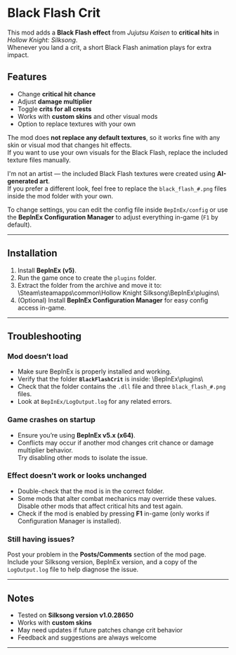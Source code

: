 # Black Flash Crit

This mod adds a **Black Flash effect** from *Jujutsu Kaisen* to **critical hits** in *Hollow Knight: Silksong*.  
Whenever you land a crit, a short Black Flash animation plays for extra impact.

## Features

- Change **critical hit chance**
- Adjust **damage multiplier**
- Toggle **crits for all crests**
- Works with **custom skins** and other visual mods
- Option to replace textures with your own

The mod does **not replace any default textures**, so it works fine with any skin or visual mod that changes hit effects.  
If you want to use your own visuals for the Black Flash, replace the included texture files manually.  

 I'm not an artist — the included Black Flash textures were created using **AI-generated art**.  
 If you prefer a different look, feel free to replace the `black_flash_#.png` files inside the mod folder with your own.

To change settings, you can edit the config file inside `BepInEx/config` or use the **BepInEx Configuration Manager** to adjust everything in-game (`F1` by default).

---

## Installation

1. Install **BepInEx (v5)**.  
2. Run the game once to create the `plugins` folder.  
3. Extract the folder from the archive and move it to:
   \Steam\steamapps\common\Hollow Knight Silksong\BepInEx\plugins\
4. (Optional) Install **BepInEx Configuration Manager** for easy config access in-game.

---

## Troubleshooting

### Mod doesn’t load
- Make sure BepInEx is properly installed and working.  
- Verify that the folder **`BlackFlashCrit`** is inside:
  \BepInEx\plugins\
- Check that the folder contains the `.dll` file and three `black_flash_#.png` files.  
- Look at `BepInEx/LogOutput.log` for any related errors.

### Game crashes on startup
- Ensure you’re using **BepInEx v5.x (x64)**.  
- Conflicts may occur if another mod changes crit chance or damage multiplier behavior.  
  Try disabling other mods to isolate the issue.

### Effect doesn’t work or looks unchanged
- Double-check that the mod is in the correct folder.  
- Some mods that alter combat mechanics may override these values.  
  Disable other mods that affect critical hits and test again.  
- Check if the mod is enabled by pressing **F1** in-game (only works if Configuration Manager is installed).

### Still having issues?
Post your problem in the **Posts/Comments** section of the mod page.  
Include your Silksong version, BepInEx version, and a copy of the `LogOutput.log` file to help diagnose the issue.

---

## Notes

- Tested on **Silksong version v1.0.28650**
- Works with **custom skins**
- May need updates if future patches change crit behavior
- Feedback and suggestions are always welcome

---
